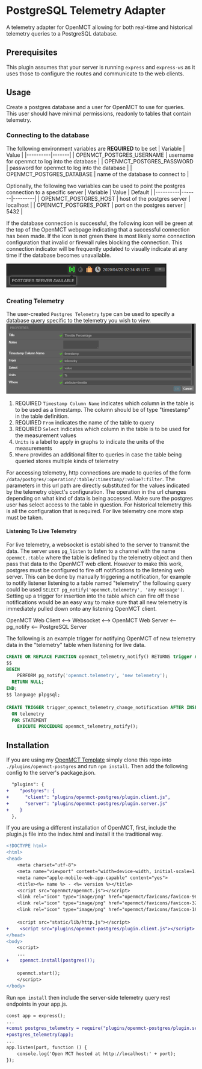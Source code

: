 # PostgreSQL Telemetry Adapter
A telemetry adapter for OpenMCT allowing for both real-time and historical telemetry queries to a PostgreSQL database. 

## Prerequisites
This plugin assumes that your server is running `express` and `express-ws` as it uses those to configure the routes and communicate to the web clients.

## Usage
Create a postgres database and a user for OpenMCT to use for queries. This user should have minimal permissions, readonly to tables that contain telemetry. 

### Connecting to the database
The following environment variables are **REQUIRED** to be set
| Variable | Value |
|----------|-------|
| OPENMCT_POSTGRES_USERNAME   |   username for openmct to log into the database |
| OPENMCT_POSTGRES_PASSWORD   |   password for openmct to log into the database |
| OPENMCT_POSTGRES_DATABASE   |   name of the database to connect to |

Optionally, the following two variables can be used to point the postgres connection to a specific server
| Variable | Value | Default |
|----------|-------|---------|
| OPENMCT_POSTGRES_HOST       |   host of the postgres server | localhost |
| OPENMCT_POSTGRES_PORT       |   port on the postgres server | 5432 |

If the database connection is successful, the following icon will be green at the top of the OpenMCT webpage indicating that a successful connection has been made. If the icon is not green there is most likely some connection configuration that invalid or firewall rules blocking the connection. This connection indicator will be frequently updated to visually indicate at any time if the database becomes unavailable. 

![](images/connected.png)

### Creating Telemetry
The user-created `Postgres Telemetry` type can be used to specify a database query specific to the telemetry you wish to view.
![](images/new-telemetry.png)
1. REQUIRED `Timestamp Column Name` indicates which column in the table is to be used as a timestamp. The column should be of type "timestamp" in the table definition.
2. REQUIRED `From` indicates the name of the table to query
3. REQUIRED `Select` indicates which column in the table is to be used for the measurement values
4. `Units` is a label to apply in graphs to indicate the units of the measurements
5. `Where` provides an additional filter to queries in case the table being queried stores multiple kinds of telemetry

For accessing telemetry, http connections are made to queries of the form `/data/postgres/:operation/:table/:timestamp/:value?:filter`. The parameters in this url path are directly substituted for the values indicated by the telemetry object's configuration. The operation in the url changes depending on what kind of data is being accessed. Make sure the postgres user has select access to the table in question. For historical telemetry this is all the configuration that is required. For live telemetry one more step must be taken.

#### Listening To Live Telemetry
For live telemetry, a websocket is established to the server to transmit the data. The server uses `pg_listen` to listen to a channel with the name `openmct.:table` where the table is defined by the telemetry object and then pass that data to the OpenMCT web client. However to make this work, postgres must be configured to fire off notifications to the listening web server. This can be done by manually triggering a notification, for example to notify listener listening to a table named "telemetry" the following query could be used `SELECT pg_notify('openmct.telemetry', 'any message')`. Setting up a trigger for insertion into the table which can fire off these notifications would be an easy way to make sure that all new telemetry is immediately pulled down onto any listening OpenMCT client. 

OpenMCT Web Client <--> Websocket <--> OpenMCT Web Server <-- pg_notify <-- PostgreSQL Server

The following is an example trigger for notifying OpenMCT of new telemetry data in the "telemetry" table when listening for live data.
```sql
CREATE OR REPLACE FUNCTION openmct_telemetry_notify() RETURNS trigger AS 
$$
BEGIN
	PERFORM pg_notify('openmct.telemetry', 'new telemetry');
  RETURN NULL;
END;
$$ language plpgsql;

CREATE TRIGGER trigger_openmct_telemetry_change_notification AFTER INSERT 
  ON telemetry
  FOR STATEMENT
    EXECUTE PROCEDURE openmct_telemetry_notify();
```

## Installation
If you are using my [OpenMCT Template](https://github.com/qkmaxware/openmct-template.git) simply clone this repo into `./plugins/openmct-postgres` and run `npm install`. Then add the following config to the server's package.json.
```diff
  "plugins": {
+    "postgres": {
+      "client": "plugins/openmct-postgres/plugin.client.js",
+      "server": "plugins/openmct-postgres/plugin.server.js"
+    }
  },
```

If you are using a different installation of OpenMCT, first, include the plugin.js file into the index.html and install it the traditional way.
```diff
<!DOCTYPE html>
<html>
<head>
    <meta charset="utf-8">
    <meta name="viewport" content="width=device-width, initial-scale=1.0, maximum-scale=1.0, user-scalable=0, shrink-to-fit=no">
    <meta name="apple-mobile-web-app-capable" content="yes">
    <title><%= name %> - <%= version %></title>
    <script src="openmct/openmct.js"></script>
    <link rel="icon" type="image/png" href="openmct/favicons/favicon-96x96.png" sizes="96x96" type="image/x-icon">
    <link rel="icon" type="image/png" href="openmct/favicons/favicon-32x32.png" sizes="32x32" type="image/x-icon">
    <link rel="icon" type="image/png" href="openmct/favicons/favicon-16x16.png" sizes="16x16" type="image/x-icon">

    <script src="static/lib/http.js"></script>
+    <script src="plugins/openmct-postgres/plugin.client.js"></script>
</head>
<body>
    <script>
    ...
+    openmct.install(postgres());

    openmct.start();
    </script>
</body>
```
Run `npm install` then include the server-side telemetry query rest endpoints in your app.js.
```diff
const app = express();
...
+const postgres_telemetry = require("plugins/openmct-postgres/plugin.server");
+postgres_telemetry(app);
...
app.listen(port, function () {
    console.log('Open MCT hosted at http://localhost:' + port);
});
```